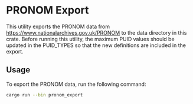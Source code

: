 # PRONOM Export 

This utility exports the PRONOM data from https://www.nationalarchives.gov.uk/PRONOM to the data directory in this
crate.  Before running this utility, the maximum PUID values should be updated in the PUID_TYPES so that the new
definitions are included in the export.

## Usage

To export the PRONOM data, run the following command:

```sh
cargo run --bin pronom_export
```
